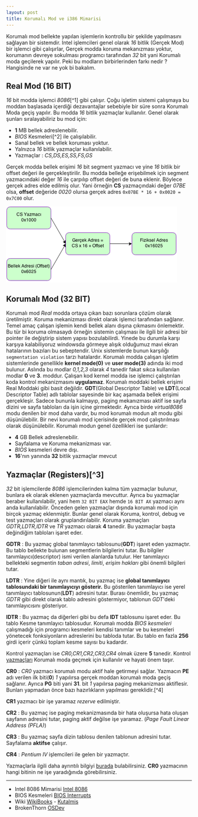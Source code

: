 ```yaml
---
layout: post
title: Korumalı Mod ve i386 Mimarisi
---
```


Korumalı mod bellekte yapılan işlemlerin kontrollu bir şekilde yapılmasını sağlayan bir sistemdir. Intel işlemcileri genel olarak *16* bitlik (Gerçek Mod) bir işlemci gibi çalışırlar, Gerçek modda koruma mekanızması yoktur, korumanın devreye sokulması programcı tarafından *32* bit yani Korumalı moda geçilerek yapılır. Peki bu modların birbirlerinden farkı nedir ? Hangisinde ne var ne yok bi bakalım.

## Real Mod (16 BIT)
*16* bit modda işlemci *8086*[^1] gibi çalışır. Çoğu işletim sistemi çalışmaya bu moddan başlasada içerdiği dezavantajlar sebebiyle bir süre sonra Korumalı Moda geçiş yapılır. Bu modda *16* bitlik yazmaçlar kullanılır. Genel olarak şunları sıralayabiliriz bu mod için:

* **1** MB bellek adreslenebilir.
* *BIOS* Kesmeleri[^2] ile çalışılabilir. 
* Sanal bellek ve bellek koruması yoktur.
* Yalnızca *16* bitlik yazmaçlar kullanılabilir.
* Yazmaçlar : *CS,DS,ES,SS,FS,GS*

Gerçek modda bellek erişimi *16* bit segment yazmacı ve yine *16* bitlik bir offset değeri ile gerçekleştirilir. Bu modda belleğe erişebilmek için segment yazmacındaki değer *16* ile çarpılıp offset değeri de buna eklenir. Böylece gerçek adres elde edilmiş olur.  Yani örneğin **CS** yazmaçındaki değer *07BE* olsa, **offset** değeride *0020* olursa gerçek adres `0x07BE * 16 + 0x0020 = 0x7C00` olur.

![](/files/adresleme16bit.png)

## Korumalı Mod (32 BIT)
Korumalı mod *Real* modda ortaya çıkan bazı sorunlara çözüm olarak üretilmiştir. Koruma mekanizması direkt olarak işlemci tarafından sağlanır. Temel amaç çalışan işlemin kendi bellek alanı dışına çıkmasını önlemektir. Bu tür bi koruma olmasaydı örneğin sistemin çalışması ile ilgili bir adresi bir pointer ile değiştirip sistem yapısı bozulabilirdi. Yinede bu durumla karşı karşıya kalabiliyoruz windowsda görmeye alışık olduğumuz mavi ekran hatalarının bazıları bu sebeptendir. Unix sistemlerde bunun karşılığı `segmentation violation` tarzı hatalardır. Korumalı modda çalışan işletim sistemlerinde genellikle **kernel mode(0)** ve **user mode(3)** adında iki mod bulunur. Aslında bu modlar *0,1,2,3* olarak *4* tanedir fakat sıkca kullanılan modlar **0** ve **3**. moddur. Çalışan kod kernel modda ise işlemci çalıştırılan koda kontrol mekanizmasını **uygulamaz**.  Korumalı moddaki bellek erişimi Real Moddaki gibi basit değildir. **GDT**(Global Descriptor Table) ve **LDT**(Local Descriptor Table) adlı tablolar sayesinde bir kaç aşamada bellek erişimi gerçekleşir. Sadece bununla kalmayıp, paging mekanızması aktif ise sayfa dizini ve sayfa tabloları da işin içine girmektedir. Ayrıca birde *virtual8086* modu denilen bir mod daha vardır, bu mod korumalı modun alt modu gibi düşünülebilir. Bir nevi korumalı mod içerisinde gerçek mod çalıştırılması olarak düşünülebilir. Korumalı modun genel özellikleri ise şunlardır:

* **4** GB Bellek adreslenebilir.
* Sayfalama ve Koruma mekanizması var.
* *BIOS* kesmeleri devre dışı.
* **16**'nın yanında **32** bitlik yazmaçlar mevcut

## Yazmaçlar (Registers)[^3]
*32* bit işlemcilerde *8086* işlemcilerinden kalma tüm yazmaçlar bulunur, bunlara ek olarak eklenen yazmaçlarda mevcuttur. Ayrıca bu yazmaçlar beraber kullanılabilir, yani hem `32 BIT EAX` hemde `16 BIT AX` yazmacı aynı anda kullanılabilir. Önceden gelen yazmaçlar dışında korumalı mod için birçok yazmaç eklenmiştir. Bunlar genel olarak Koruma, kontrol, debug ve test yazmaçları olarak gruplandırılabilir. Koruma yazmaçları *GDTR,LDTR,IDTR* ve *TR* yazmacı olarak **4** tanedir. Bu yazmaçlar başta değindiğim tabloları işaret eder.

**GDTR** : Bu yazmaç global tanımlayıcı tablosunu(**GDT**) işaret eden yazmaçtır. Bu tablo bellekte bulunan segmentlerin bilgilerini tutar. Bu bilgiler tanımlayıcı(descriptor) ismi verilen alanlarda tutulur. Her tanımlayıcı bellekteki segmentin *taban adresi*, *limiti*, *erişim hakları* gibi önemli bilgileri tutar.

**LDTR** : Yine diğeri ile aynı mantık, bu yazmaç ise **global tanımlayıcı tablosundaki bir tanımlayıcıyı gösterir.** Bu gösterilen tanımlayıcı ise yerel tanımlayıcı tablosunun(**LDT**) adresini tutar. Burası önemlidir, bu yazmaç *GDTR* gibi direkt olarak tablo adresini göstermiyor, tablonun *GDT*'deki tanımlayıcısını gösteriyor.

**IDTR** : Bu yazmaç da diğerleri gibi bu defa **IDT** tablosunu işaret eder. Bu tablo Kesme tanımlayıcı tablosudur. Korumalı modda *BIOS kesmeleri* çalışmadığı için programcı kesmeleri kendisi tanımlar ve bu kesmeleri yönetecek fonksiyonların adreslerini bu tabloda tutar. Bu tablo en fazla **256** girdi içerir çünkü toplam kesme sayısı bu kadardır.

Kontrol yazmaçları ise *CR0,CR1,CR2,CR3,CR4* olmak üzere **5** tanedir. Kontrol [yazmaçları](http://kutalmis.wordpress.com/) Korumalı moda geçmek için kullanılır ve hayati önem taşır.

**CR0** : *CR0* yazmacı korumalı modu aktif hale getirmeyi sağlar. Yazmacın **PE** adı verilen ilk biti(**0**) *1* yapılırsa gerçek moddan korumalı moda geçiş sağlanır. Ayrıca **PG** biti yani **31**. bit *1* yapılırsa paging mekanizması aktiflesir. Bunları yapmadan önce bazı hazırlıkların yapılması gereklidir.[^4]

**CR1** yazmacı bir işe yaramaz *rezerve* edilmiştir.

**CR2** : Bu yazmaç ise paging mekanizmasında bir hata oluşursa hata oluşan sayfanın adresini tutar, paging aktif değilse işe yaramaz. (*Page Fault Linear Address (PFLA)*)

**CR3** : Bu yazmaç sayfa dizin tablosu denilen tablonun adresini tutar. Sayfalama **aktifse** çalışır.

**CR4** : *Pentium IV* işlemcileri ile gelen bir yazmaçtır. 

Yazmaçlarla ilgili daha ayrıntılı bilgiyi [burada](http://en.wikipedia.org/wiki/Control_register) bulabilirsiniz. **CR0** yazmacının hangi bitinin ne işe yaradığınıda görebilirsiniz.

----
* Intel 8086 Mimarisi [Intel 8086](http://tr.wikipedia.org/wiki/Intel_8086)
* BIOS Kesmeleri [BIOS Interrupts](http://en.wikipedia.org/wiki/BIOS_interrupt_call)
* Wiki [WikiBooks](http://en.wikibooks.org/wiki/X86_Assembly) - [Kutalmis](http://kutalmis.wordpress.com/2009/10/21/intel-386-ailesi-ve-korumali-mod-yazilim-mimarisi/)
*  BrokenThorn [OSDev](http://www.brokenthorn.com/Resources/OSDev4.html)
